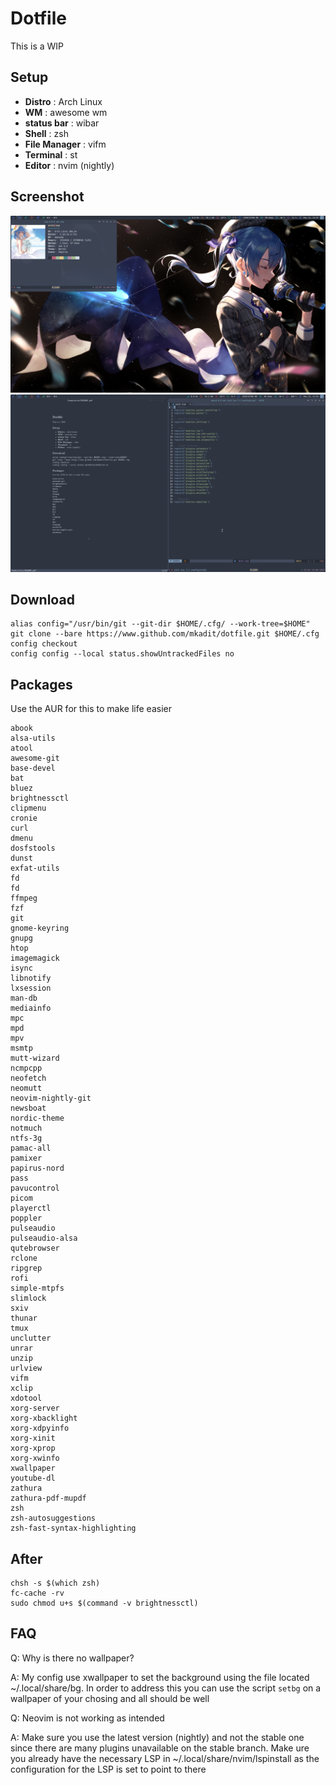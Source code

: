 # Dotfile
This is a WIP

## Setup
* **Distro** : Arch Linux
* **WM** : awesome wm
* **status bar** : wibar
* **Shell** : zsh
* **File Manager** : vifm
* **Terminal** : st
* **Editor** : nvim (nightly)

## Screenshot
![Screenshot](./assets/normal.png)
![Screenshot2](./assets/nvim_zathura.png)

## Download
```
alias config="/usr/bin/git --git-dir $HOME/.cfg/ --work-tree=$HOME"  
git clone --bare https://www.github.com/mkadit/dotfile.git $HOME/.cfg  
config checkout  
config config --local status.showUntrackedFiles no
```

## Packages
Use the AUR for this to make life easier

```
abook
alsa-utils
atool
awesome-git
base-devel
bat
bluez
brightnessctl
clipmenu
cronie
curl
dmenu
dosfstools
dunst
exfat-utils
fd
fd
ffmpeg
fzf
git
gnome-keyring
gnupg
htop
imagemagick
isync
libnotify
lxsession
man-db
mediainfo
mpc
mpd
mpv
msmtp
mutt-wizard
ncmpcpp
neofetch
neomutt
neovim-nightly-git
newsboat
nordic-theme
notmuch
ntfs-3g
pamac-all
pamixer
papirus-nord
pass
pavucontrol
picom
playerctl
poppler
pulseaudio
pulseaudio-alsa
qutebrowser
rclone
ripgrep
rofi
simple-mtpfs
slimlock
sxiv
thunar
tmux
unclutter
unrar
unzip
urlview
vifm
xclip
xdotool
xorg-server
xorg-xbacklight
xorg-xdpyinfo
xorg-xinit
xorg-xprop
xorg-xwinfo
xwallpaper
youtube-dl
zathura
zathura-pdf-mupdf
zsh
zsh-autosuggestions
zsh-fast-syntax-highlighting
```
## After
```
chsh -s $(which zsh)
fc-cache -rv
sudo chmod u+s $(command -v brightnessctl)
```

## FAQ
Q: Why is there no wallpaper?

A: My config use xwallpaper to set the background using the file located  ~/.local/share/bg. In order to address
this you can use the script `setbg` on a wallpaper of your chosing and all should be well

Q: Neovim is not working as intended

A: Make sure you use the latest version (nightly) and not the stable one since there are many plugins unavailable on the stable branch. Make ure you already have the necessary LSP in ~/.local/share/nvim/lspinstall as the
configuration for the LSP is set to point to there
